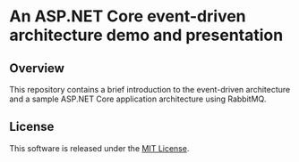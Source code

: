 # An ASP.NET Core event-driven architecture demo and presentation

## Overview

This repository contains a brief introduction to the event-driven architecture and a sample ASP.NET Core application architecture using RabbitMQ.

## License

This software is released under the [MIT License](https://opensource.org/licenses/MIT).
